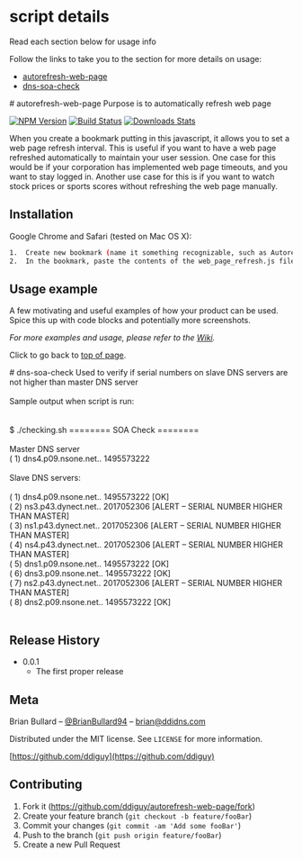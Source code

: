 # script details
<a name="top-of-page">
Read each section below for usage info
</a>

Follow the links to take you to the section for more details on usage:</br>
-  [autorefresh-web-page](#autorefresh-web-page)
-  [dns-soa-check](#dns-soa-check)


<a name="autorefresh-web-page">
# autorefresh-web-page
Purpose is to automatically refresh web page
</a>

[![NPM Version][npm-image]][npm-url]
[![Build Status][travis-image]][travis-url]
[![Downloads Stats][npm-downloads]][npm-url]

When you create a bookmark putting in this javascript, it allows you to set a web page refresh interval.  This is useful if you want to have a web page refreshed automatically to maintain your user session.  One case for this would be if your corporation has implemented web page timeouts, and you want to stay logged in.  Another use case for this is if you want to watch stock prices or sports scores without refreshing the web page manually.

## Installation

Google Chrome and Safari (tested on Mac OS X):

```sh
1.  Create new bookmark (name it something recognizable, such as Autorefresh)
2.  In the bookmark, paste the contents of the web_page_refresh.js file 
```

## Usage example

A few motivating and useful examples of how your product can be used. Spice this up with code blocks and potentially more screenshots.

_For more examples and usage, please refer to the [Wiki][wiki]._

Click to go back to [top of page](#top-of-page).


<a name="dns-soa-check">
# dns-soa-check
</a>
Used to verify if serial numbers on slave DNS servers are not higher than master DNS server</br>
</br>
Sample output when script is run:</br>
</br>
</br>
$ ./checking.sh 
======== SOA Check ========</br>
 </br>
Master DNS server</br>
( 1) dns4.p09.nsone.net.. 1495573222</br>
</br>
Slave DNS servers:</br>
</br>
( 1) dns4.p09.nsone.net.. 1495573222 [OK]</br>
( 2) ns3.p43.dynect.net.. 2017052306 [ALERT – SERIAL NUMBER HIGHER THAN MASTER]</br>
( 3) ns1.p43.dynect.net.. 2017052306 [ALERT – SERIAL NUMBER HIGHER THAN MASTER]</br>
( 4) ns4.p43.dynect.net.. 2017052306 [ALERT – SERIAL NUMBER HIGHER THAN MASTER]</br>
( 5) dns1.p09.nsone.net.. 1495573222 [OK]</br>
( 6) dns3.p09.nsone.net.. 1495573222 [OK]</br>
( 7) ns2.p43.dynect.net.. 2017052306 [ALERT – SERIAL NUMBER HIGHER THAN MASTER]</br>
( 8) dns2.p09.nsone.net.. 1495573222 [OK]</br>
</br>


## Release History

* 0.0.1
    * The first proper release

## Meta

Brian Bullard – [@BrianBullard94](https://twitter.com/brianbullard94) – brian@ddidns.com

Distributed under the MIT license. See ``LICENSE`` for more information.

[https://github.com/ddiguy](https://github.com/ddiguy)

## Contributing

1. Fork it (<https://github.com/ddiguy/autorefresh-web-page/fork>)
2. Create your feature branch (`git checkout -b feature/fooBar`)
3. Commit your changes (`git commit -am 'Add some fooBar'`)
4. Push to the branch (`git push origin feature/fooBar`)
5. Create a new Pull Request

<!-- Markdown link & img dfn's -->
[npm-image]: https://img.shields.io/npm/v/datadog-metrics.svg?style=flat-square
[npm-url]: https://npmjs.org/package/datadog-metrics
[npm-downloads]: https://img.shields.io/npm/dm/datadog-metrics.svg?style=flat-square
[travis-image]: https://img.shields.io/travis/dbader/node-datadog-metrics/master.svg?style=flat-square
[travis-url]: https://travis-ci.org/dbader/node-datadog-metrics
[wiki]: https://github.com/yourname/yourproject/wiki
